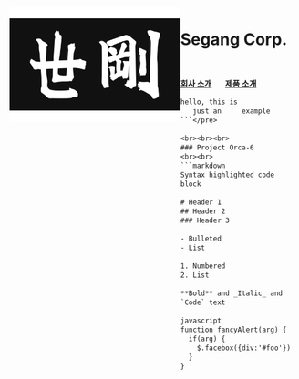 <img align="left" width="300" height="200" src="segang_logo.jpg">

# Segang Corp. 

<br>

[**회사 소개**](history.md)&nbsp;&nbsp;&nbsp;&nbsp;&nbsp;&nbsp;[**제품 소개**](product.md)

```<pre>
hello, this is
   just an     example
```</pre>

<br><br><br>
### Project Orca-6
<br><br>
```markdown
Syntax highlighted code block

# Header 1
## Header 2
### Header 3

- Bulleted
- List

1. Numbered
2. List

**Bold** and _Italic_ and `Code` text

javascript
function fancyAlert(arg) {
  if(arg) {
    $.facebox({div:'#foo'})
  }
}


